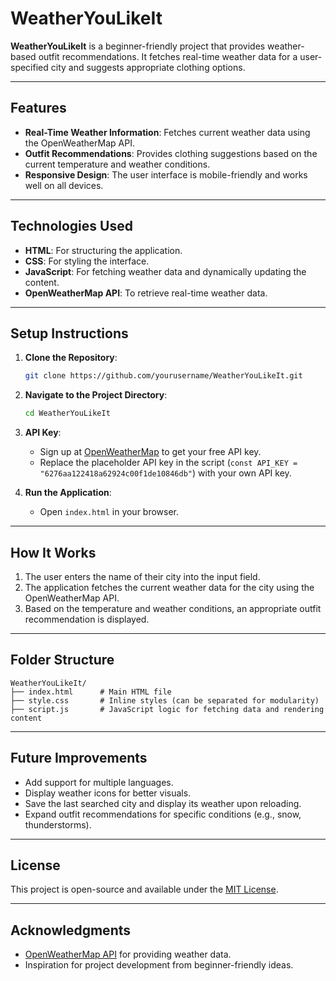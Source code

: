 # WeatherYouLikeIt

**WeatherYouLikeIt** is a beginner-friendly project that provides weather-based outfit recommendations. It fetches real-time weather data for a user-specified city and suggests appropriate clothing options.

---

## Features
- **Real-Time Weather Information**: Fetches current weather data using the OpenWeatherMap API.
- **Outfit Recommendations**: Provides clothing suggestions based on the current temperature and weather conditions.
- **Responsive Design**: The user interface is mobile-friendly and works well on all devices.

---

## Technologies Used
- **HTML**: For structuring the application.
- **CSS**: For styling the interface.
- **JavaScript**: For fetching weather data and dynamically updating the content.
- **OpenWeatherMap API**: To retrieve real-time weather data.

---

## Setup Instructions

1. **Clone the Repository**:
   ```bash
   git clone https://github.com/yourusername/WeatherYouLikeIt.git
   ```

2. **Navigate to the Project Directory**:
   ```bash
   cd WeatherYouLikeIt
   ```

3. **API Key**:
   - Sign up at [OpenWeatherMap](https://openweathermap.org/) to get your free API key.
   - Replace the placeholder API key in the script (`const API_KEY = "6276aa122418a62924c00f1de10846db"`) with your own API key.

4. **Run the Application**:
   - Open `index.html` in your browser.

---

## How It Works
1. The user enters the name of their city into the input field.
2. The application fetches the current weather data for the city using the OpenWeatherMap API.
3. Based on the temperature and weather conditions, an appropriate outfit recommendation is displayed.

---

## Folder Structure
```
WeatherYouLikeIt/
├── index.html      # Main HTML file
├── style.css       # Inline styles (can be separated for modularity)
├── script.js       # JavaScript logic for fetching data and rendering content
```

---

## Future Improvements
- Add support for multiple languages.
- Display weather icons for better visuals.
- Save the last searched city and display its weather upon reloading.
- Expand outfit recommendations for specific conditions (e.g., snow, thunderstorms).

---

## License
This project is open-source and available under the [MIT License](LICENSE).

---

## Acknowledgments
- [OpenWeatherMap API](https://openweathermap.org/) for providing weather data.
- Inspiration for project development from beginner-friendly ideas.
